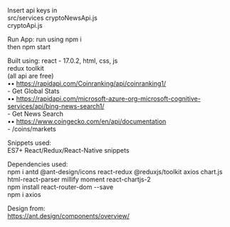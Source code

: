 Insert api keys in  <br>
src/services <rb>
    cryptoNewsApi.js  <br>
    cryptoApi.js  <br>

Run App: <rb>
    run using npm i  <br>
    then npm start  <br>

Built using:<rb>
    react - 17.0.2, html, css, js  <br>
    redux toolkit  <br>
    (all api are free)  <br>
   •• https://rapidapi.com/Coinranking/api/coinranking1/  <br>
        - Get Global Stats  <br>
   •• https://rapidapi.com/microsoft-azure-org-microsoft-cognitive-services/api/bing-news-search1/  <br>
        - Get News Search  <br>
   •• https://www.coingecko.com/en/api/documentation  <br>
        - /coins/markets  <br>

Snippets used:  <br>
    ES7+ React/Redux/React-Native snippets  <br>

Dependencies used:   <br>
     npm i antd @ant-design/icons react-redux @reduxjs/toolkit axios chart.js html-react-parser millify moment react-chartjs-2   <br>
     npm install react-router-dom --save <br>
     npm i axios  <br>

Design from:   <br>
    https://ant.design/components/overview/ <br>
